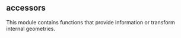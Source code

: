 ## accessors

<div class="badges"><div class="core"></div></div>

This module contains functions that provide information or transform internal geometries.
